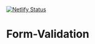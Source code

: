 [![Netlify Status](https://api.netlify.com/api/v1/badges/4ab9de05-9b18-4c67-8f14-a83a9b951014/deploy-status)](https://app.netlify.com/sites/fmv/deploys)
# Form-Validation
